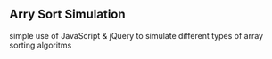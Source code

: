 ## Arry Sort Simulation
 simple use of JavaScript & jQuery to simulate different types of array sorting algoritms 